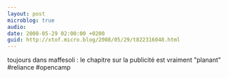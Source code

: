 ```yaml
---
layout: post
microblog: true
audio: 
date: 2008-05-29 02:00:00 +0200
guid: http://xtof.micro.blog/2008/05/29/t822316048.html
---
```

toujours dans maffesoli : le chapitre sur la publicité est vraiment "planant" #reliance #opencamp

